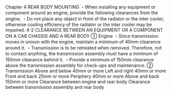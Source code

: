 Chapter 4
REAR BODY MOUNTING 
・When installing any equipment or component around an engine, provide the following
clearances from the engine.
・Do not place any object in front of the radiator or the inter cooler, otherwise cooling efficiency
of the radiator or the inter cooler may be impaired.
4-2 CLEARANCE BETWEEN AN EQUIPMENT OR A COMPONENT ON A CAB 
CHASSIS AND A REAR BODY
① Engine
・Since transmission moves in unison with the engine, maintain a minimum of 40mm clearance
around it.
・Transmission is to be retreated when removed. Therefore, not to contact anything, the
transmission assembly must have a minimum of 150mm clearance behind it.
・Provide a minimum of 150mm clearance above the transmission assembly for check-ups and
maintenance.
② Transmission
Above and below 40mm or more
Left and right 40mm or more
Front and back 25mm or more
Periphery 40mm or more
Above and back 150mm or more
Clearance between engine and rear body
Clearance between transmission assembly and rear body